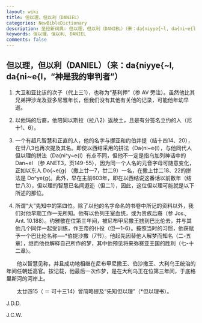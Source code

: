 ```yaml
---
layout: wiki
title: 但以理，但以利（DANIEL）
categories: NewBibleDictionary
description: 圣经新词典: 但以理，但以利（DANIEL）（来：da{niyye{~l, da{ni~e{l，“神是我的审判者”）
keywords: 但以理，但以利, DANIEL
comments: false
---
```


## 但以理，但以利（DANIEL）（来：da{niyye{~l, da{ni~e{l，“神是我的审判者”）

1. 大卫和亚比该的次子（代上三1），也称为“基利押”（参 AV 旁注）。虽然他比其兄弟押沙龙及亚多尼雅年长，但我们没有其他有关他的记录，可能他年幼早逝。

2. 以他玛的后裔，他陪同以斯拉（拉八2）返故土，且是有分签名立约的人（尼十1、6）。

3. 一个有超凡智慧和正直的人，他的名字与挪亚和约伯并提（结十四14、20），在廿八3也再次提及其名。即使以西结采用的拼法（Da{ni~e{l），与他同代人但以理的拼法（Da{ni^y~e{l）有点不同，但他不一定是指乌加列神话中的 Dan~el （参 ANET3，页149-55），因为同一个人名的元音字母可随意变化，正如以东人 Do{~e{g{ （撒上廿一7，廿二9）一名，在撒上廿二18、22的拼法是 Do^ye{g{。此外，早在主前603年，即在以西结说这番话以前数年（结廿八3），但以理的智慧已名闻遐迩（但二1），因此，这位但以理可能就是以下所述的那位。

4. 所谓“大”先知中的第四位。除了以他的名字命名的书卷中所记的资料以外，我们对他早期工作一无所知。他有以色列王室血统，或为贵族后裔（参 Jos., Ant. 10.188）。约雅敬在位第三年间，被尼布甲尼撒王掳到巴比伦去，并与其他几个同伴一起受训练，作王帝的仆役（但一1-6）。按照当时的习惯，他获赋予一个巴比伦名称──*伯提沙撒（7节）。他起先因替他人解梦而知名（二-五章），继而他也解释自己所作的梦，其中他预见将来弥赛亚王国的胜利（七-十二章）。

 　　他以智慧见称，并且成功地相继在尼布甲尼撒王、伯沙撒王、大利乌王统治的年间任朝廷高官。按记载，他最后一次作梦，是在大利乌王在位第三年间，于底格里斯河的河岸上。

 　　太廿四15（ ＝ 可十三14）曾简略提及“先知但以理”（*但以理书）。

J.D.D.

J.C.W.








